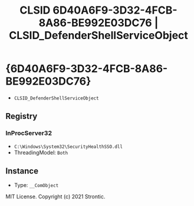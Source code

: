 ﻿---
title: "CLSID 6D40A6F9-3D32-4FCB-8A86-BE992E03DC76 | CLSID_DefenderShellServiceObject"
excerpt: What is COM-Object CLSID 6D40A6F9-3D32-4FCB-8A86-BE992E03DC76?
---

# {6D40A6F9-3D32-4FCB-8A86-BE992E03DC76}

* `CLSID_DefenderShellServiceObject`

## Registry


### InProcServer32

* `C:\Windows\System32\SecurityHealthSSO.dll`
* ThreadingModel: `Both`

## Instance

* Type: `__ComObject`

MIT License. Copyright (c) 2021 Strontic.


